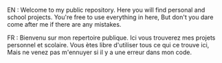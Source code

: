 EN : 
    Welcome to my public repository.
    Here you will find personal and school projects.
    You're free to use everything in here,
    But don't you dare come after me if there are any mistakes.

FR :
    Bienvenu sur mon repertoire publique.
    Ici vous trouverez mes projets personnel et scolaire.
    Vous ètes libre d'utiliser tous ce qui ce trouve ici,
    Mais ne venez pas m'ennuyer si il y a une erreur dans mon code.
